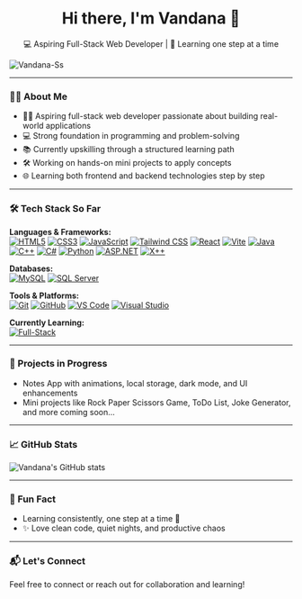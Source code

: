 <h1 align="center">Hi there, I'm Vandana 👋</h1>
<p align="center">💻 Aspiring Full-Stack Web Developer | 🌱 Learning one step at a time</p>
<p align="left">
  <img src="https://komarev.com/ghpvc/?username=Vandana-Ss&label=Profile%20views&color=0e75b6&style=flat" alt="Vandana-Ss" />
</p>


---

### 👩‍💻 About Me
- 👩‍💻 Aspiring full-stack web developer passionate about building real-world applications  
- 💻 Strong foundation in programming and problem-solving  
- 📚 Currently upskilling through a structured learning path  
- 🛠️ Working on hands-on mini projects to apply concepts  
- 🌐 Learning both frontend and backend technologies step by step  

---

### 🛠️ Tech Stack So Far

**Languages & Frameworks:**  
[![HTML5](https://img.shields.io/badge/HTML5-E34F26?style=flat&logo=html5&logoColor=white)](https://developer.mozilla.org/en-US/docs/Web/HTML)
[![CSS3](https://img.shields.io/badge/CSS3-1572B6?style=flat&logo=css3&logoColor=white)](https://developer.mozilla.org/en-US/docs/Web/CSS)
[![JavaScript](https://img.shields.io/badge/JavaScript-F7DF1E?style=flat&logo=javascript&logoColor=black)](https://developer.mozilla.org/en-US/docs/Web/JavaScript)
[![Tailwind CSS](https://img.shields.io/badge/Tailwind%20CSS-38B2AC?style=flat&logo=tailwind-css&logoColor=white)](https://tailwindcss.com/)
[![React](https://img.shields.io/badge/React-61DAFB?style=flat&logo=react&logoColor=black)](https://reactjs.org/)
[![Vite](https://img.shields.io/badge/Vite-646CFF?style=flat&logo=vite&logoColor=white)](https://vitejs.dev/)
[![Java](https://img.shields.io/badge/Java-007396?style=flat&logo=java&logoColor=white)](https://www.oracle.com/java/)
[![C++](https://img.shields.io/badge/C++-00599C?style=flat&logo=c%2B%2B&logoColor=white)](https://isocpp.org/)
[![C#](https://img.shields.io/badge/C%23-239120?style=flat&logo=c-sharp&logoColor=white)](https://learn.microsoft.com/en-us/dotnet/csharp/)
[![Python](https://img.shields.io/badge/Python-3776AB?style=flat&logo=python&logoColor=white)](https://www.python.org/)
[![ASP.NET](https://img.shields.io/badge/ASP.NET-512BD4?style=flat&logo=dotnet&logoColor=white)](https://learn.microsoft.com/en-us/aspnet/mvc/overview/getting-started/introduction/getting-started)
[![X++](https://img.shields.io/badge/X++-0078D4?style=flat&logo=microsoft&logoColor=white)](https://learn.microsoft.com/en-us/dynamics365/fin-ops-core/dev-itpro/dev-ref/xpp-language-reference)

**Databases:**  
[![MySQL](https://img.shields.io/badge/MySQL-4479A1?style=flat&logo=mysql&logoColor=white)](https://www.mysql.com/)
[![SQL Server](https://img.shields.io/badge/SQL%20Server-CC2927?style=flat&logo=microsoftsqlserver&logoColor=white)](https://learn.microsoft.com/en-us/sql/ssms/sql-server-management-studio-ssms)

**Tools & Platforms:**  
[![Git](https://img.shields.io/badge/Git-F05032?style=flat&logo=git&logoColor=white)](https://git-scm.com/)
[![GitHub](https://img.shields.io/badge/GitHub-181717?style=flat&logo=github&logoColor=white)](https://github.com/)
[![VS Code](https://img.shields.io/badge/VS%20Code-007ACC?style=flat&logo=visualstudiocode&logoColor=white)](https://code.visualstudio.com/)
[![Visual Studio](https://img.shields.io/badge/Visual%20Studio-5C2D91?style=flat&logo=visualstudio&logoColor=white)](https://visualstudio.microsoft.com/)

**Currently Learning:**  
[![Full-Stack](https://img.shields.io/badge/Full--Stack%20Development-000000?style=flat&logo=github&logoColor=white)](https://roadmap.sh/full-stack)

---

### 🚧 Projects in Progress
- Notes App with animations, local storage, dark mode, and UI enhancements
- Mini projects like Rock Paper Scissors Game, ToDo List, Joke Generator, and more coming soon...

---

### 📈 GitHub Stats
![Vandana's GitHub stats](https://github-readme-stats.vercel.app/api?username=Vandana-Ss&show_icons=true&theme=tokyonight)

---

### 🌱 Fun Fact
- Learning consistently, one step at a time 🌟
- ✨ Love clean code, quiet nights, and productive chaos

---

### 📬 Let's Connect
Feel free to connect or reach out for collaboration and learning!
